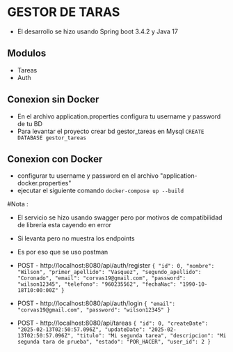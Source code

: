 # GESTOR DE TARAS 
- El desarrollo se hizo usando Spring boot 3.4.2 y Java 17

## Modulos
- Tareas
- Auth


## Conexion sin Docker
- En el archivo application.properties configura tu username y password de tu BD
- Para levantar el proyecto crear bd gestor_tareas en Mysql
    `CREATE DATABASE gestor_tareas`


## Conexion con Docker
- configurar tu username y password en el archivo "application-docker.properties"
- ejecutar el siguiente comando `docker-compose up --build`




#Nota : 
- El servicio se hizo usando swagger pero por motivos de compatibilidad de librería esta cayendo en error
- Si levanta pero no muestra los endpoints
- Es por eso que se uso postman 

- POST - http://localhost:8080/api/auth/register
`
{
    "id": 0,
    "nombre": "Wilson",
    "primer_apellido": "Vasquez",
    "segundo_apellido": "Coronado",
    "email": "corvas19@gmail.com",
    "password": "wilson12345",
    "telefono": "960235562",
    "fechaNac": "1990-10-18T10:00:00Z"
}
`

- POST - http://localhost:8080/api/auth/login
`
{
  "email": "corvas19@gmail.com",
  "password": "wilson12345"
}
`
- POST - http://localhost:8080/api/tareas
`
{
  "id": 0,
  "createDate": "2025-02-13T02:50:57.096Z",
  "updateDate": "2025-02-13T02:50:57.096Z",
  "titulo": "Mi segunda tarea",
  "descripcion": "Mi segunda tara de prueba",
  "estado": "POR_HACER",
  "user_id": 2
}
`


